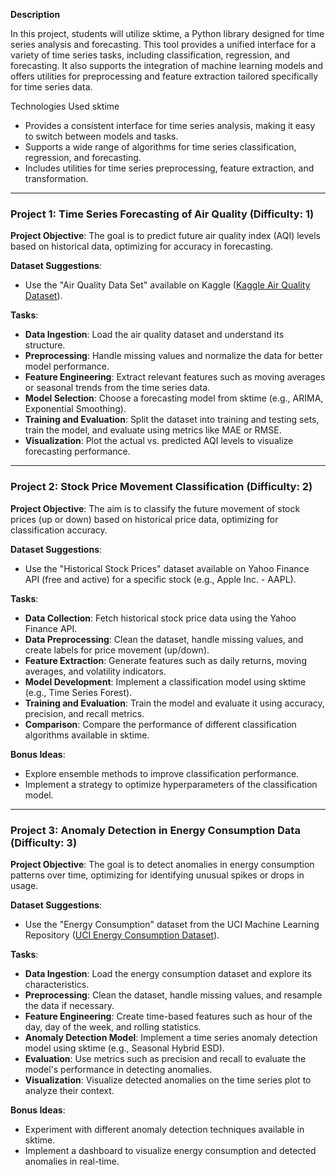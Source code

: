**Description**

In this project, students will utilize sktime, a Python library designed for time series analysis and forecasting. This tool provides a unified interface for a variety of time series tasks, including classification, regression, and forecasting. It also supports the integration of machine learning models and offers utilities for preprocessing and feature extraction tailored specifically for time series data.

Technologies Used
sktime

- Provides a consistent interface for time series analysis, making it easy to switch between models and tasks.
- Supports a wide range of algorithms for time series classification, regression, and forecasting.
- Includes utilities for time series preprocessing, feature extraction, and transformation.

---

### Project 1: Time Series Forecasting of Air Quality (Difficulty: 1)

**Project Objective**: The goal is to predict future air quality index (AQI) levels based on historical data, optimizing for accuracy in forecasting.

**Dataset Suggestions**: 
- Use the "Air Quality Data Set" available on Kaggle ([Kaggle Air Quality Dataset](https://www.kaggle.com/datasets/uciml/air-quality-data-set)).
  
**Tasks**:
- **Data Ingestion**: Load the air quality dataset and understand its structure.
- **Preprocessing**: Handle missing values and normalize the data for better model performance.
- **Feature Engineering**: Extract relevant features such as moving averages or seasonal trends from the time series data.
- **Model Selection**: Choose a forecasting model from sktime (e.g., ARIMA, Exponential Smoothing).
- **Training and Evaluation**: Split the dataset into training and testing sets, train the model, and evaluate using metrics like MAE or RMSE.
- **Visualization**: Plot the actual vs. predicted AQI levels to visualize forecasting performance.

---

### Project 2: Stock Price Movement Classification (Difficulty: 2)

**Project Objective**: The aim is to classify the future movement of stock prices (up or down) based on historical price data, optimizing for classification accuracy.

**Dataset Suggestions**: 
- Use the "Historical Stock Prices" dataset available on Yahoo Finance API (free and active) for a specific stock (e.g., Apple Inc. - AAPL).

**Tasks**:
- **Data Collection**: Fetch historical stock price data using the Yahoo Finance API.
- **Data Preprocessing**: Clean the dataset, handle missing values, and create labels for price movement (up/down).
- **Feature Extraction**: Generate features such as daily returns, moving averages, and volatility indicators.
- **Model Development**: Implement a classification model using sktime (e.g., Time Series Forest).
- **Training and Evaluation**: Train the model and evaluate it using accuracy, precision, and recall metrics.
- **Comparison**: Compare the performance of different classification algorithms available in sktime.

**Bonus Ideas**: 
- Explore ensemble methods to improve classification performance.
- Implement a strategy to optimize hyperparameters of the classification model.

---

### Project 3: Anomaly Detection in Energy Consumption Data (Difficulty: 3)

**Project Objective**: The goal is to detect anomalies in energy consumption patterns over time, optimizing for identifying unusual spikes or drops in usage.

**Dataset Suggestions**: 
- Use the "Energy Consumption" dataset from the UCI Machine Learning Repository ([UCI Energy Consumption Dataset](https://archive.ics.uci.edu/ml/datasets/Energy+consumption+of+the+household)).

**Tasks**:
- **Data Ingestion**: Load the energy consumption dataset and explore its characteristics.
- **Preprocessing**: Clean the dataset, handle missing values, and resample the data if necessary.
- **Feature Engineering**: Create time-based features such as hour of the day, day of the week, and rolling statistics.
- **Anomaly Detection Model**: Implement a time series anomaly detection model using sktime (e.g., Seasonal Hybrid ESD).
- **Evaluation**: Use metrics such as precision and recall to evaluate the model's performance in detecting anomalies.
- **Visualization**: Visualize detected anomalies on the time series plot to analyze their context.

**Bonus Ideas**: 
- Experiment with different anomaly detection techniques available in sktime.
- Implement a dashboard to visualize energy consumption and detected anomalies in real-time.

